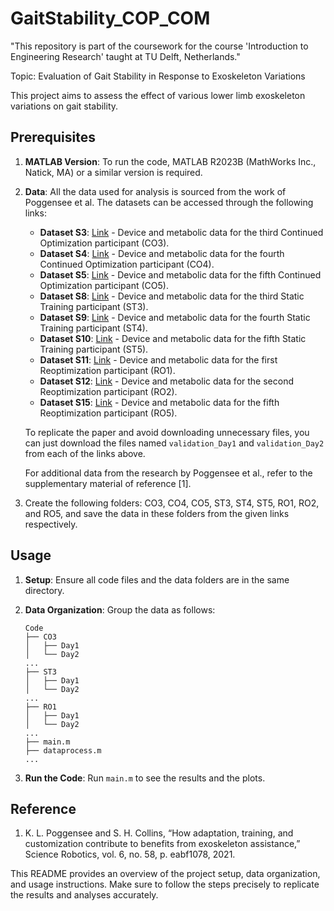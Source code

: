 # GaitStability_COP_COM
"This repository is part of the coursework for the course 'Introduction to Engineering Research' taught at TU Delft, Netherlands."

Topic: Evaluation of Gait Stability in Response to Exoskeleton Variations

This project aims to assess the effect of various lower limb exoskeleton variations on gait stability.

## Prerequisites

1. **MATLAB Version**: To run the code, MATLAB R2023B (MathWorks Inc., Natick, MA) or a similar version is required.

2. **Data**: All the data used for analysis is sourced from the work of Poggensee et al. The datasets can be accessed through the following links:

   - **Dataset S3**: [Link](https://purl.stanford.edu/mm626wf3265) - Device and metabolic data for the third Continued Optimization participant (CO3).
   - **Dataset S4**: [Link](https://purl.stanford.edu/zr858qp8088) - Device and metabolic data for the fourth Continued Optimization participant (CO4).
   - **Dataset S5**: [Link](https://purl.stanford.edu/hs191pw6736) - Device and metabolic data for the fifth Continued Optimization participant (CO5).
   - **Dataset S8**: [Link](https://purl.stanford.edu/yr312kt5378) - Device and metabolic data for the third Static Training participant (ST3).
   - **Dataset S9**: [Link](https://purl.stanford.edu/hq152jn6095) - Device and metabolic data for the fourth Static Training participant (ST4).
   - **Dataset S10**: [Link](https://purl.stanford.edu/mh986bj2257) - Device and metabolic data for the fifth Static Training participant (ST5).
   - **Dataset S11**: [Link](https://purl.stanford.edu/yb176ht8265) - Device and metabolic data for the first Reoptimization participant (RO1).
   - **Dataset S12**: [Link](https://purl.stanford.edu/sg494jd0004) - Device and metabolic data for the second Reoptimization participant (RO2).
   - **Dataset S15**: [Link](https://purl.stanford.edu/cb290rf2125) - Device and metabolic data for the fifth Reoptimization participant (RO5).

   To replicate the paper and avoid downloading unnecessary files, you can just download the files named `validation_Day1` and `validation_Day2` from each of the links above.

   For additional data from the research by Poggensee et al., refer to the supplementary material of reference [1].

3. Create the following folders: CO3, CO4, CO5, ST3, ST4, ST5, RO1, RO2, and RO5, and save the data in these folders from the given links respectively.

## Usage

1. **Setup**: Ensure all code files and the data folders are in the same directory.

2. **Data Organization**: Group the data as follows:

   ```
   Code
   ├── CO3
   │   ├── Day1
   │   └── Day2
   ...
   ├── ST3
   │   ├── Day1
   │   └── Day2
   ...
   ├── RO1
   │   ├── Day1
   │   └── Day2
   ...
   ├── main.m
   ├── dataprocess.m
   ...
   ```

3. **Run the Code**: Run `main.m` to see the results and the plots.

## Reference

1. K. L. Poggensee and S. H. Collins, “How adaptation, training, and customization contribute to benefits from exoskeleton assistance,” Science Robotics, vol. 6, no. 58, p. eabf1078, 2021.

This README provides an overview of the project setup, data organization, and usage instructions. Make sure to follow the steps precisely to replicate the results and analyses accurately.
